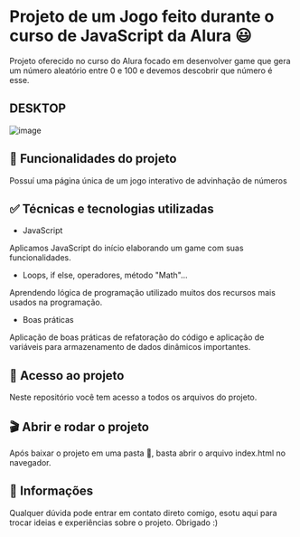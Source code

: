# Projeto de um Jogo feito durante o curso de JavaScript da Alura 😃

Projeto oferecido no curso do Alura focado em desenvolver game que gera um número aleatório entre 0 e 100 e devemos descobrir que número é esse.

## DESKTOP

![image](https://github.com/joaohcorrales/jogoNumeroAleatorio/assets/90198535/1fe8181b-0620-4ab2-8406-ce0587712943)

## 🔨 Funcionalidades do projeto

Possuí uma página única de um jogo interativo de advinhação de números

## ✅ Técnicas e tecnologias utilizadas

- JavaScript

Aplicamos JavaScript do início elaborando um game com suas funcionalidades.

- Loops, if else, operadores, método "Math"...

Aprendendo lógica de programação utilizado muitos dos recursos mais usados na programação.

- Boas práticas

Aplicação de boas práticas de refatoração do código e aplicação de variáveis para armazenamento de dados dinâmicos importantes.

## 📁 Acesso ao projeto

Neste repositório você tem acesso a todos os arquivos do projeto.

## 🎬 Abrir e rodar o projeto

Após baixar o projeto em uma pasta 📁, basta abrir o arquivo index.html no navegador.

## 🚩 Informações

Qualquer dúvida pode entrar em contato direto comigo, esotu aqui para trocar ideias e experiências sobre o projeto. Obrigado :)